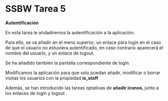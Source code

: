 # SSBW Tarea 5

**Autentificación**

En esta tarea le añdadiremos la autentificación a la aplicación.

Para ello, se va añadir en el menú superior, un enlace para login en el caso de que el usuario no estuviera autentificado, en caso contrario aparecerá el nombre del usuario, y un enlace de logout.

Se ha añadido también la pantalla correspondiente de login.

Modificamos la aplicación para que solo puedan añadir, modificar o borrar visitas los usuarios con la propiedad **is_staff**

Además, se han introducido las tareas optativas de  **añadir iconos**, junto a los enlaces de login y logout .
